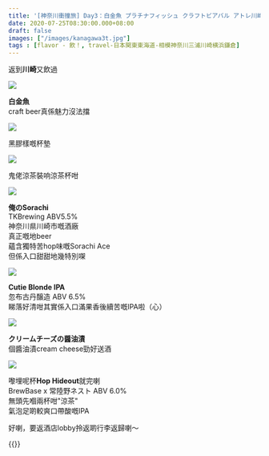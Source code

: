 ```yaml
---
title: '[神奈川衝撞旅] Day3：白金魚 プラチナフィッシュ クラフトビアバル アトレ川崎店'
date: 2020-07-25T08:30:00.000+08:00
draft: false
images: ["/images/kanagawa3t.jpg"]
tags : [flavor - 飲！, travel-日本関東東海道-相模神奈川三浦川崎横浜鎌倉]
---
```


返到**川崎**又飲過
 
![](/images/kanagawa3t.jpg)

**白金魚**  
craft beer真係魅力沒法擋  

![](/images/kanagawa3t0.jpg)

黑膠樣嘅杯墊

![](/images/kanagawa3t1.jpg)

鬼佬涼茶裝响涼茶杯咁  

![](/images/kanagawa3t2.jpg)

**俺のSorachi**  
TKBrewing  ABV5.5%  
神奈川県川崎市嘅酒廠  
真正嘅地beer  
蘊含獨特苦hop味嘅Sorachi Ace  
但係入口甜甜地幾特別㗎

![](/images/kanagawa3t3.jpg)

**Cutie Blonde IPA**  
忽布古丹醸造 ABV 6.5%  
睇落好清咁其實係入口滿果香後續苦嘅IPA啦（心）

![](/images/kanagawa3t4.jpg)

**クリームチーズの醤油漬**  
個醬油漬cream cheese勁好送酒  

![](/images/kanagawa3t5.jpg)

嚟埋呢杯**Hop Hideout**就完喇  
BrewBase x 常陸野ネスト ABV 6.0%  
無頭先嗰兩杯咁"涼茶"  
氣泡足啲較爽口帶酸嘅IPA


  
好喇，要返酒店lobby拎返啲行李返歸喇～

{{<kanagawa>}}
